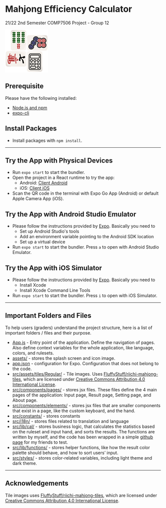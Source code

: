 # Mahjong Efficiency Calculator
21/22 2nd Semester COMP7506 Project - Group 12

![Icon](assets/icon.png)

## Prerequisite
Please have the following installed:
- [Node.js and npm](https://nodejs.org/en/download/)
- [expo-cli](https://docs.expo.dev/workflow/expo-cli/)


## Install Packages
- Install packages with `npm install`.

---

## Try the App with Physical Devices

- Run `expo start` to start the bundler.
- Open the project in a React runtime to try the app:
  - Android: [Client Android](https://play.google.com/store/apps/details?id=host.exp.exponent)
  - iOS: [Client iOS](https://apps.apple.com/app/apple-store/id982107779)
- Scan the QR code in the terminal with Expo Go App (Android) or default Apple Camera App (iOS).

## Try the App with Android Studio Emulator

- Please follow the instructions provided by [Expo](https://docs.expo.dev/workflow/android-studio-emulator/). Basically you need to 
  - Set up Android Studio's tools
  - Add an environment variable pointing to the Android SDK location
  - Set up a virtual device
- Run `expo start` to start the bundler. Press `a` to open with Android Studio Emulator.

## Try the App with iOS Simulator
- Please follow the instructions provided by [Expo](https://docs.expo.dev/workflow/ios-simulator/). Basically you need to
  - Install Xcode
  - Install Xcode Command Line Tools
- Run `expo start` to start the bundler. Press `i` to open with iOS Simulator.

---

## Important Folders and Files
To help users (graders) understand the project structure, here is a list of important folders / files and their purpose.

- [App.js](App.js) - Entry point of the application. Define the navigation of pages. Also define context variables for the whole application, like language, colors, and rulesets.
- [assets/](assets/) - stores the splash screen and icon image.
- [app.json](app.json) - configuration for Expo. Configuration that does not belong to the code.
- [src/assets/tiles/Regular/](src/assets/tiles/Regular/) - Tile images. Uses [FluffyStuff/riichi-mahjong-tiles](https://github.com/FluffyStuff/riichi-mahjong-tiles), which are licensed under [Creative Commons Attribution 4.0 International License](https://creativecommons.org/licenses/by/4.0/).
- [src/components/pages/](src/components/pages/) - stores jsx files. These files define the 4 main pages of the application: Input page, Result page, Setting page, and About page.
- [src/components/elements/](src/components/elements/) - stores jsx files that are smaller components that exist in a page, like the custom keyboard, and the hand.
- [src/constants/](src/constants/) - stores constants
- [src/i18n/](src/i18n/) - stores files related to translation and language
- [src/lib/cal/](src/lib/cal/) - stores business logic, that calculates the statistics based on the ruleset and input hand, and sorts the results. The functions are written by myself, and the code has been wrapped in a simple [github page](https://garyleung142857.github.io/cal-shanten-beta/) for my friends to test. 
- [src/lib/functions/](src/lib/functions/) - stores helper functions, like how the result color palette should behave, and how to sort users’ input.
- [src/styles/](src/styles/) - stores color-related variables, including light theme and dark theme.

---

## Acknowledgements
Tile images uses [FluffyStuff/riichi-mahjong-tiles](https://github.com/FluffyStuff/riichi-mahjong-tiles), which are licensed under [Creative Commons Attribution 4.0 International License](https://creativecommons.org/licenses/by/4.0/).